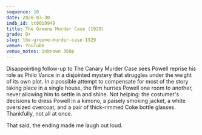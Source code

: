 ```yaml
---
sequence: 10
date: 2020-07-30
imdb_id: tt0019949
title: The Greene Murder Case (1929)
grade: D+
slug: the-greene-murder-case-1929
venue: YouTube
venue_notes: Unknown 360p
---
```


Disappointing follow-up to <span data-imdb-id="tt0019745">The Canary Murder Case</span> sees Powell reprise his role as Philo Vance in a disjointed mystery that struggles under the weight of its own plot. In a possible attempt to compensate for most of the story taking place in a single house, the film hurries Powell one room to another, never allowing him to settle in and shine. Not helping: the costumer's decisions to dress Powell in a kimono, a paisely smoking jacket, a white oversized overcoat, and a pair of thick-rimmed Coke bottle glasses. Thankfully, not all at once.

That said, the ending made me laugh out loud.
